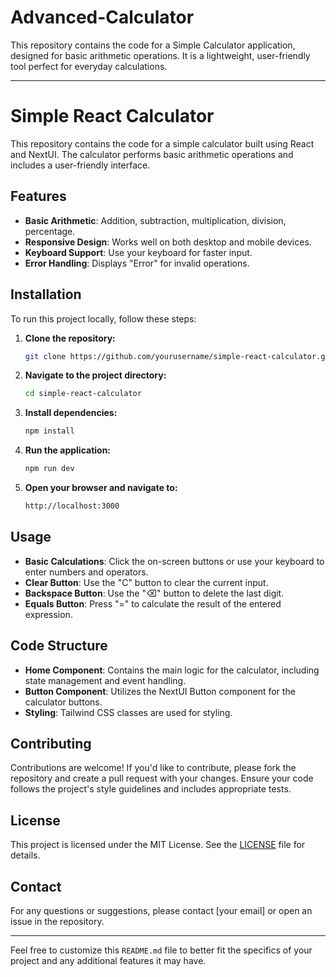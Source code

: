 # Advanced-Calculator
This repository contains the code for a Simple Calculator application, designed for basic arithmetic operations. It is a lightweight, user-friendly tool perfect for everyday calculations.

---

# Simple React Calculator

This repository contains the code for a simple calculator built using React and NextUI. The calculator performs basic arithmetic operations and includes a user-friendly interface.

## Features

- **Basic Arithmetic**: Addition, subtraction, multiplication, division, percentage.
- **Responsive Design**: Works well on both desktop and mobile devices.
- **Keyboard Support**: Use your keyboard for faster input.
- **Error Handling**: Displays "Error" for invalid operations.

## Installation

To run this project locally, follow these steps:

1. **Clone the repository:**
   ```bash
   git clone https://github.com/yourusername/simple-react-calculator.git
   ```

2. **Navigate to the project directory:**
   ```bash
   cd simple-react-calculator
   ```

3. **Install dependencies:**
   ```bash
   npm install
   ```

4. **Run the application:**
   ```bash
   npm run dev
   ```

5. **Open your browser and navigate to:**
   ```bash
   http://localhost:3000
   ```

## Usage

- **Basic Calculations**: Click the on-screen buttons or use your keyboard to enter numbers and operators.
- **Clear Button**: Use the "C" button to clear the current input.
- **Backspace Button**: Use the "⌫" button to delete the last digit.
- **Equals Button**: Press "=" to calculate the result of the entered expression.

## Code Structure

- **Home Component**: Contains the main logic for the calculator, including state management and event handling.
- **Button Component**: Utilizes the NextUI Button component for the calculator buttons.
- **Styling**: Tailwind CSS classes are used for styling.

## Contributing

Contributions are welcome! If you'd like to contribute, please fork the repository and create a pull request with your changes. Ensure your code follows the project's style guidelines and includes appropriate tests.

## License

This project is licensed under the MIT License. See the [LICENSE](LICENSE) file for details.

## Contact

For any questions or suggestions, please contact [your email] or open an issue in the repository.

---

Feel free to customize this `README.md` file to better fit the specifics of your project and any additional features it may have.